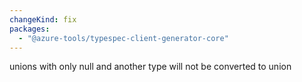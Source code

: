 ```yaml
---
changeKind: fix
packages:
  - "@azure-tools/typespec-client-generator-core"
---
```


unions with only null and another type will not be converted to union